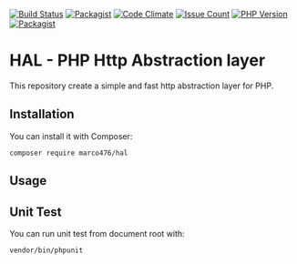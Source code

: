 [![Build Status](https://travis-ci.org/marco476/routing-manager.svg?branch=master)](https://travis-ci.org/marco476/routing-manager)
[![Packagist](https://img.shields.io/packagist/v/marco476/routing-manager.svg)](https://packagist.org/packages/marco476/routing-manager)
[![Code Climate](https://codeclimate.com/github/marco476/routing-manager/badges/gpa.svg)](https://codeclimate.com/github/marco476/routing-manager)
[![Issue Count](https://codeclimate.com/github/marco476/routing-manager/badges/issue_count.svg)](https://codeclimate.com/github/marco476/routing-manager)
[![PHP Version](https://img.shields.io/badge/PHP-%3E%3D5.6-blue.svg)](http://php.net/manual/en/migration56.new-features.php)
[![Packagist](https://img.shields.io/packagist/l/marco476/routing-manager.svg)](https://packagist.org/packages/marco476/routing-manager)

# HAL - PHP Http Abstraction layer
This repository create a simple and fast http abstraction layer for PHP.

## Installation

You can install it with Composer:

```
composer require marco476/hal
```

## Usage


## Unit Test

You can run unit test from document root with:

```
vendor/bin/phpunit
```